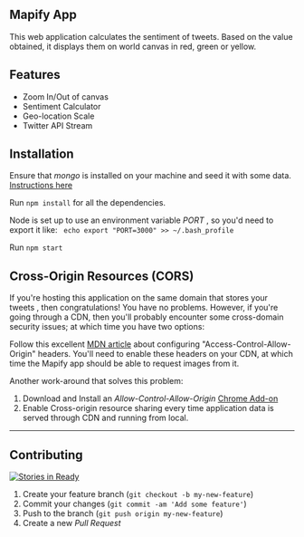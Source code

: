 Mapify App
-
This web application calculates the sentiment of tweets. Based on the value obtained, it displays them on world canvas in red, green or yellow.

 Features
-----
 - Zoom In/Out of canvas
 - Sentiment Calculator
 - Geo-location Scale
 - Twitter API Stream

Installation
--
Ensure that _mongo_ is installed on your machine and seed it with some data. [Instructions here](http://docs.mongodb.org/v2.4/tutorial/install-mongodb-on-os-x/)

Run `npm install` for all the dependencies.

Node is set up to use an environment variable _PORT_ , so you'd need to export it like: ` echo export "PORT=3000" >> ~/.bash_profile`

Run `npm start`


Cross-Origin Resources (CORS)
-
If you're hosting this application on the same domain that stores your tweets , then congratulations! You have no problems. However, if you're going through a CDN, then you'll probably encounter some cross-domain security issues; at which time you have two options:

Follow this excellent [MDN article](https://developer.mozilla.org/en-US/docs/Web/HTML/CORS_enabled_image) about configuring "Access-Control-Allow-Origin" headers. You'll need to enable these headers on your CDN, at which time the Mapify app should be able to request images from it.

Another work-around that solves this problem:

 1. Download and Install an _Allow-Control-Allow-Origin_ [Chrome Add-on](https://chrome.google.com/webstore/detail/allow-control-allow-origi/nlfbmbojpeacfghkpbjhddihlkkiljbi?hl=en-US)
 2. Enable Cross-origin resource sharing every time application data is served through CDN and running from local.

----------

Contributing
-
[![Stories in Ready](https://badge.waffle.io/adrianw1832/mapify.png?label=Ready&title=Ready)](http://waffle.io/adrianw1832/mapify)
 1. Create your feature branch (`git checkout -b my-new-feature`)
 2. Commit your changes (`git commit -am 'Add some feature'`)
 3. Push to the branch (`git push origin my-new-feature`)
 4. Create a new _Pull Request_
